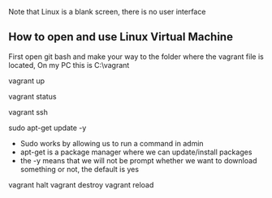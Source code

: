 Note that Linux is a blank screen, there is no user interface


## How to open and use Linux Virtual Machine
First open git bash and make your way to the folder where the vagrant file is located,
On my PC this is C:\vagrant


vagrant up

vagrant status

vagrant ssh

sudo apt-get update -y

- Sudo works by allowing us to run a command in admin
- apt-get is a package manager where we can update/install packages
- the -y means that we will not be prompt whether we want to download something or not, the default is yes

vagrant halt
vagrant destroy
vagrant reload